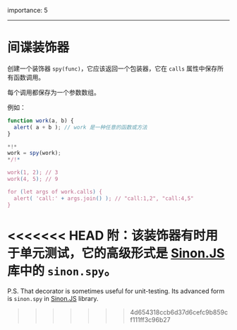 importance: 5

---

# 间谍装饰器

创建一个装饰器 `spy(func)`，它应该返回一个包装器，它在 `calls` 属性中保存所有函数调用。 

每个调用都保存为一个参数数组。

例如：

```js
function work(a, b) {
  alert( a + b ); // work 是一种任意的函数或方法
}

*!*
work = spy(work);
*/!*

work(1, 2); // 3
work(4, 5); // 9

for (let args of work.calls) {
  alert( 'call:' + args.join() ); // "call:1,2", "call:4,5"
}
```

<<<<<<< HEAD
附：该装饰器有时用于单元测试，它的高级形式是 [Sinon.JS](http://sinonjs.org/) 库中的 `sinon.spy`。
=======
P.S. That decorator is sometimes useful for unit-testing. Its advanced form is `sinon.spy` in [Sinon.JS](http://sinonjs.org/) library.
>>>>>>> 4d654318ccb6d37d6cefc9b859cf111ff3c96b27
